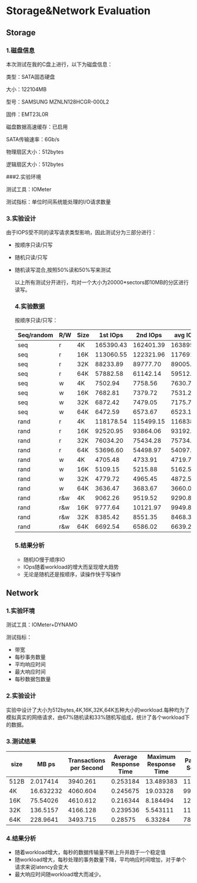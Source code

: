 # Storage&Network Evaluation

## Storage

### 1.磁盘信息

本次测试在我的C盘上进行，以下为磁盘信息：

类型：SATA固态硬盘

大小：122104MB

型号：SAMSUNG MZNLN128HCGR-000L2

固件：EMT23L0R

磁盘数据高速缓存：已启用

SATA传输速率：6Gb/s

物理扇区大小：512bytes

逻辑扇区大小：512bytes

###2.实验环境

测试工具：IOMeter

测试指标：单位时间系统能处理的I/O请求数量

### 3.实验设计

由于IOPS受不同的读写请求类型影响，因此测试分为三部分进行：

- 按顺序只读/只写

- 随机只读/只写

- 随机读写混合,按照50%读和50%写来测试

  以上所有测试分开进行，均对一个大小为20000*sectors即10MB的分区进行读写。

  ### 4.实验数据

  按顺序只读/只写：

  | Seq/random | R/W  | Size | 1st IOps  | 2nd IOps  | avg IOps  |
  | ---------- | ---- | ---- | --------- | --------- | --------- |
  | seq        | r    | 4K   | 165390.43 | 162401.39 | 163895.91 |
  | seq        | r    | 16K  | 113060.55 | 122321.96 | 117691.26 |
  | seq        | r    | 32K  | 88233.89  | 89777.70  | 89005.80  |
  | seq        | r    | 64K  | 57882.58  | 61142.14  | 59512.36  |
  | seq        | w    | 4K   | 7502.94   | 7758.56   | 7630.75   |
  | seq        | w    | 16K  | 7682.81   | 7379.72   | 7531.27   |
  | seq        | w    | 32K  | 6872.42   | 7479.05   | 7175.74   |
  | seq        | w    | 64K  | 6472.59   | 6573.67   | 6523.13   |
  | rand       | r    | 4K   | 118178.54 | 115499.15 | 116838.85 |
  | rand       | r    | 16K  | 92520.95  | 93864.06  | 93192.51  |
  | rand       | r    | 32K  | 76034.20  | 75434.28  | 75734.24  |
  | rand       | r    | 64K  | 53696.60  | 54498.97  | 54097.79  |
  | rand       | w    | 4K   | 4705.48   | 4733.91   | 4719.70   |
  | rand       | w    | 16K  | 5109.15   | 5215.88   | 5162.52   |
  | rand       | w    | 32K  | 4779.72   | 4965.45   | 4872.59   |
  | rand       | w    | 64K  | 3636.47   | 3683.67   | 3660.07   |
  | rand       | r&w  | 4K   | 9062.26   | 9519.52   | 9290.89   |
  | rand       | r&w  | 16K  | 9777.64   | 10121.97  | 9949.81   |
  | rand       | r&w  | 32K  | 8385.42   | 8551.35   | 8468.39   |
  | rand       | r&w  | 64K  | 6692.54   | 6586.02   | 6639.28   |



  ### 5.结果分析

  - 随机IO慢于顺序IO
  - IOps随着workload的增大而呈现增大趋势
  - 无论是随机还是按顺序，读操作快于写操作

## Network

### 1.实验环境

测试工具：IOMeter+DYNAMO

测试指标：

- 带宽
- 每秒事务数量
- 平均响应时间
- 最大响应时间
- 每秒数据包数量

### 2.实验设计

实验中设计了大小为512bytes,4K,16K,32K,64K五种大小的workload.每种均为了模拟真实的网络请求，由67%随机读和33%随机写组成，统计了各个workload下的数据。

### 3.测试结果

| size | MB ps     | Transactions per Second | Average Response Time | Maximum Response Time | Packets/ Second |
| ---- | --------- | ----------------------- | --------------------- | --------------------- | --------------- |
| 512B | 2.017414  | 3940.261                | 0.253184              | 13.489383             | 119.3418        |
| 4K   | 16.632232 | 4060.604                | 0.245675              | 19.03328              | 99.99575        |
| 16K  | 75.54026  | 4610.612                | 0.216344              | 8.184494              | 124.1395        |
| 32K  | 136.5157  | 4166.128                | 0.239536              | 5.543111              | 115.9681        |
| 64K  | 228.9641  | 3493.715                | 0.28575               | 6.33284               | 78.31722        |



### 4.结果分析

- 随着workload增大，每秒的数据传输量不断上升并趋于一个稳定值
- 随workload增大，每秒处理的事务数量下降，平均响应时间增加，对于单个请求来说latency会变大
- 最大响应时间随workload增大而减少。